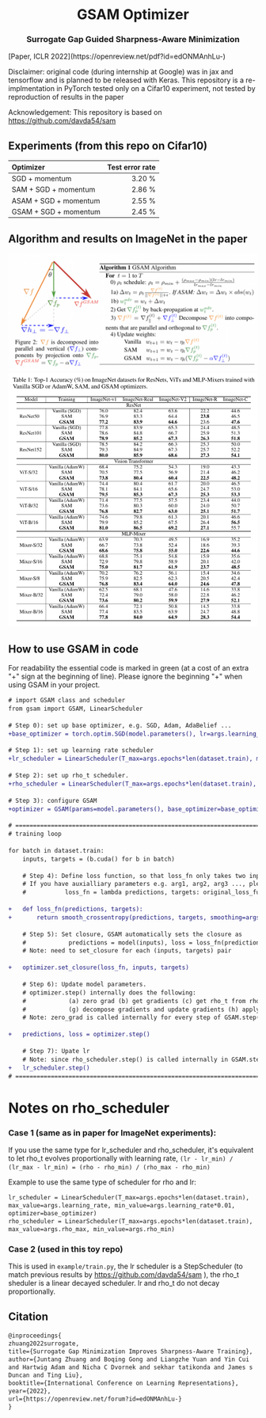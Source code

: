 <h1 align="center"><b>GSAM Optimizer</b></h1>
<h3 align="center"><b>Surrogate Gap Guided Sharpness-Aware Minimization </b></h3>
[Paper, ICLR 2022](https://openreview.net/pdf?id=edONMAnhLu-) 

Disclaimer: original code (during internship at Google) was in jax and tensorflow and is planned to be released with Keras. This repository is a re-implmentation in PyTorch tested only on a Cifar10 experiment, not tested by reproduction of results in the paper

Acknowledgement: This repository is based on https://github.com/davda54/sam 

## Experiments (from this repo on Cifar10)

| Optimizer             | Test error rate |
| :-------------------- |   -----: |
| SGD + momentum        |   3.20 % |
| SAM + SGD + momentum  |   2.86 % |
| ASAM + SGD + momentum |   2.55 % |
| GSAM + SGD + momentum |   2.45 % | 

## Algorithm and results on ImageNet in the paper
![](img/gsam_algo.png)
![](img/gsam_results.png)
## How to use GSAM in code
For readability the essential code is marked in green (at a cost of an extra "+" sign at the beginning of line). Please ignore the beginning "+" when using GSAM in your project.

```diff
# import GSAM class and scheduler
from gsam import GSAM, LinearScheduler

# Step 0): set up base optimizer, e.g. SGD, Adam, AdaBelief ...
+base_optimizer = torch.optim.SGD(model.parameters(), lr=args.learning_rate, momentum=args.momentum, weight_decay=args.weight_decay)

# Step 1): set up learning rate scheduler
+lr_scheduler = LinearScheduler(T_max=args.epochs*len(dataset.train), max_value=args.learning_rate, min_value=args.learning_rate*0.01, optimizer=base_optimizer)

# Step 2): set up rho_t scheduler. 
+rho_scheduler = LinearScheduler(T_max=args.epochs*len(dataset.train), max_value=args.rho_max, min_value=args.rho_min)

# Step 3): configure GSAM
+optimizer = GSAM(params=model.parameters(), base_optimizer=base_optimizer, model=model, gsam_alpha=args.alpha, rho_scheduler=rho_scheduler, adaptive=args.adaptive)

# ============================================================================================
# training loop

for batch in dataset.train:
    inputs, targets = (b.cuda() for b in batch)
    
    # Step 4): Define loss function, so that loss_fn only takes two inputs (predictions, targets), and outputs a scalar valued loss.
    # If you have auxialliary parameters e.g. arg1, arg2, arg3 ..., please define as:
    #           loss_fn = lambda predictions, targets: original_loss_func(predictions, targets, arg1=arg1, arg2=arg2, ...)
    
+   def loss_fn(predictions, targets):
+       return smooth_crossentropy(predictions, targets, smoothing=args.label_smoothing).mean()
    
    # Step 5): Set closure, GSAM automatically sets the closure as
    #            predictions = model(inputs), loss = loss_fn(predictions, targets), loss.backward()
    # Note: need to set_closure for each (inputs, targets) pair
    
+   optimizer.set_closure(loss_fn, inputs, targets)
    
    # Step 6): Update model parameters. 
    # optimizer.step() internally does the following: 
    #            (a) zero grad (b) get gradients (c) get rho_t from rho_scheduler (d) perturb weights (e) zero grad (f) get gradients at perturbed location
    #            (g) decompose gradients and update gradients (h) apply new gradients with base_optimizer
    # Note: zero_grad is called internally for every step of GSAM.step(), gradient accumulation is currently not supported
    
+   predictions, loss = optimizer.step()

    # Step 7): Upate lr
    # Note: since rho_scheduler.step() is called internally in GSAM.step(), it's important to update lr so that rho_t and lr evolve proportionally.
+   lr_scheduler.step()
# ============================================================================================
```

# Notes on rho_scheduler

### Case 1 (same as in paper for ImageNet experiments):
If you use the same type for lr_scheduler and rho_scheduler, it's equivalent to let rho_t evolves proportionally with 
learning rate, 
```(lr - lr_min) / (lr_max - lr_min) = (rho - rho_min) / (rho_max - rho_min)```

Example to use the same type of scheduler for rho and lr:
```
lr_scheduler = LinearScheduler(T_max=args.epochs*len(dataset.train), max_value=args.learning_rate, min_value=args.learning_rate*0.01, optimizer=base_optimizer)
rho_scheduler = LinearScheduler(T_max=args.epochs*len(dataset.train), max_value=args.rho_max, min_value=args.rho_min)
```
### Case 2 (used in this toy repo) 
This is used in ```example/train.py```, the lr scheduler is a StepScheduler (to match previous results by https://github.com/davda54/sam ),
the rho_t sheduler is a linear decayed scheduler. lr and rho_t do not decay proportionally.

## Citation
```
@inproceedings{
zhuang2022surrogate,
title={Surrogate Gap Minimization Improves Sharpness-Aware Training},
author={Juntang Zhuang and Boqing Gong and Liangzhe Yuan and Yin Cui and Hartwig Adam and Nicha C Dvornek and sekhar tatikonda and James s Duncan and Ting Liu},
booktitle={International Conference on Learning Representations},
year={2022},
url={https://openreview.net/forum?id=edONMAnhLu-}
}
```
